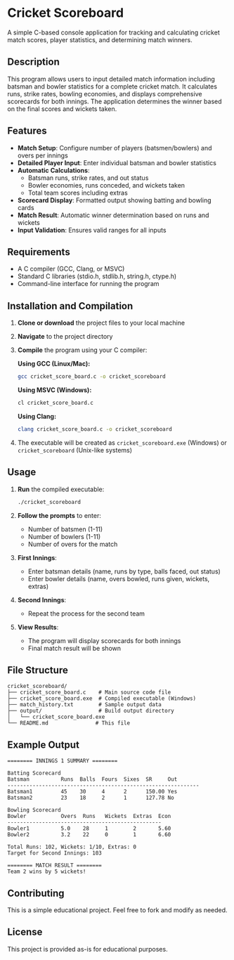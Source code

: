 # Cricket Scoreboard

A simple C-based console application for tracking and calculating cricket match scores, player statistics, and determining match winners.

## Description

This program allows users to input detailed match information including batsman and bowler statistics for a complete cricket match. It calculates runs, strike rates, bowling economies, and displays comprehensive scorecards for both innings. The application determines the winner based on the final scores and wickets taken.

## Features

- **Match Setup**: Configure number of players (batsmen/bowlers) and overs per innings
- **Detailed Player Input**: Enter individual batsman and bowler statistics
- **Automatic Calculations**:
  - Batsman runs, strike rates, and out status
  - Bowler economies, runs conceded, and wickets taken
  - Total team scores including extras
- **Scorecard Display**: Formatted output showing batting and bowling cards
- **Match Result**: Automatic winner determination based on runs and wickets
- **Input Validation**: Ensures valid ranges for all inputs

## Requirements

- A C compiler (GCC, Clang, or MSVC)
- Standard C libraries (stdio.h, stdlib.h, string.h, ctype.h)
- Command-line interface for running the program

## Installation and Compilation

1. **Clone or download** the project files to your local machine
2. **Navigate** to the project directory
3. **Compile** the program using your C compiler:

   **Using GCC (Linux/Mac):**
   ```bash
   gcc cricket_score_board.c -o cricket_scoreboard
   ```

   **Using MSVC (Windows):**
   ```cmd
   cl cricket_score_board.c
   ```

   **Using Clang:**
   ```bash
   clang cricket_score_board.c -o cricket_scoreboard
   ```

4. The executable will be created as `cricket_scoreboard.exe` (Windows) or `cricket_scoreboard` (Unix-like systems)

## Usage

1. **Run** the compiled executable:
   ```bash
   ./cricket_scoreboard
   ```

2. **Follow the prompts** to enter:
   - Number of batsmen (1-11)
   - Number of bowlers (1-11)
   - Number of overs for the match

3. **First Innings**:
   - Enter batsman details (name, runs by type, balls faced, out status)
   - Enter bowler details (name, overs bowled, runs given, wickets, extras)

4. **Second Innings**:
   - Repeat the process for the second team

5. **View Results**:
   - The program will display scorecards for both innings
   - Final match result will be shown

## File Structure

```
cricket_scoreboard/
├── cricket_score_board.c    # Main source code file
├── cricket_score_board.exe  # Compiled executable (Windows)
├── match_history.txt        # Sample output data
├── output/                  # Build output directory
│   └── cricket_score_board.exe
└── README.md               # This file
```

## Example Output

```
======== INNINGS 1 SUMMARY ========

Batting Scorecard
Batsman          Runs  Balls  Fours  Sixes  SR     Out
-------------------------------------------------------------
Batsman1         45    30     4      2      150.00 Yes
Batsman2         23    18     2      1      127.78 No

Bowling Scorecard
Bowler           Overs  Runs   Wickets  Extras  Econ
-------------------------------------------------
Bowler1          5.0    28     1        2       5.60
Bowler2          3.2    22     0        1       6.60

Total Runs: 102, Wickets: 1/10, Extras: 0
Target for Second Innings: 103

======== MATCH RESULT ========
Team 2 wins by 5 wickets!
```

## Contributing

This is a simple educational project. Feel free to fork and modify as needed.

## License

This project is provided as-is for educational purposes.
